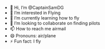 - 👋 Hi, I’m @CaptainSamDG
- 👀 I’m interested in Flying
- 🌱 I’m currently learning how to fly
- 💞️ I’m looking to collaborate on finding pilots
- 📫 How to reach me airmail
- 😄 Pronouns: air/plane
- ⚡ Fun fact: I fly

<!---
CaptainSamDG/CaptainSamDG is a ✨ special ✨ repository because its `README.md` (this file) appears on your GitHub profile.
You can click the Preview link to take a look at your changes.
--->
